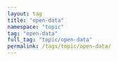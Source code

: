 ```yaml
---
layout: tag
title: "open-data"
namespace: "topic"
tag: "open-data"
full_tag: "topic/open-data"
permalink: /tags/topic/open-data/
---
```

